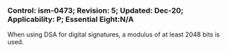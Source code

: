 ### Control: ism-0473; Revision: 5; Updated: Dec-20; Applicability: P; Essential Eight:N/A
<p>When using DSA for digital signatures, a modulus of at least 2048 bits is used.</p>